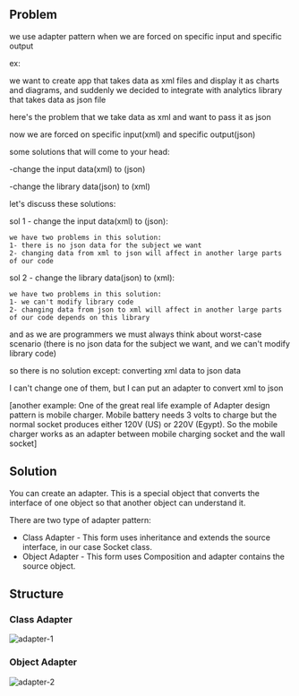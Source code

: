 ## Problem
we use adapter pattern when we are forced on specific input and specific output

ex:

we want to create app that takes data as xml files and display it as charts and diagrams, and suddenly we decided to integrate with analytics library that takes data as json file

here's the problem that we take data as xml and want to pass it as json

now we are forced on specific input(xml) and specific output(json)

some solutions that will come to your head:

-change the input data(xml) to (json)

-change the library data(json) to (xml)

let's discuss these solutions:

sol 1 - change the input data(xml) to (json):

    we have two problems in this solution:
    1- there is no json data for the subject we want
    2- changing data from xml to json will affect in another large parts of our code

sol 2 - change the library data(json) to (xml):

    we have two problems in this solution:
    1- we can't modify library code
    2- changing data from json to xml will affect in another large parts of our code depends on this library

and as we are programmers we must always think about worst-case scenario
(there is no json data for the subject we want, and we can't modify library code)

so there is no solution except: converting xml data to json data

I can't change one of them, but I can put an adapter to convert xml to json

[another example: 
One of the great real life example of Adapter design pattern is mobile charger. 
Mobile battery needs 3 volts to charge but the normal socket produces either 120V (US) or 220V (Egypt).
So the mobile charger works as an adapter between mobile charging socket and the wall socket]

## Solution
You can create an adapter. This is a special object that converts the interface of one object so that another object can understand it.

There are two type of adapter pattern:
* Class Adapter - This form uses inheritance and extends the source interface, in our case Socket class.
* Object Adapter - This form uses Composition and adapter contains the source object.

## Structure
### Class Adapter
![adapter-1](https://github.com/user-attachments/assets/70247c81-1de7-437d-a76b-023312ae5ee3)

### Object Adapter
![adapter-2](https://github.com/user-attachments/assets/e23ebd1a-2ddc-4e31-aca1-5b44210157e5)
